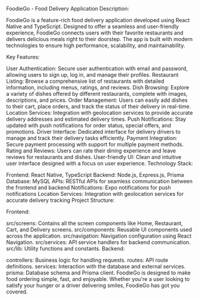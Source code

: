 FoodieGo - Food Delivery Application Description:

FoodieGo is a feature-rich food delivery application developed using React Native and TypeScript. Designed to offer a seamless and user-friendly experience, FoodieGo connects users with their favorite restaurants and delivers delicious meals right to their doorstep. The app is built with modern technologies to ensure high performance, scalability, and maintainability.

Key Features:

User Authentication: Secure user authentication with email and password, allowing users to sign up, log in, and manage their profiles. Restaurant Listing: Browse a comprehensive list of restaurants with detailed information, including menus, ratings, and reviews. Dish Browsing: Explore a variety of dishes offered by different restaurants, complete with images, descriptions, and prices. Order Management: Users can easily add dishes to their cart, place orders, and track the status of their delivery in real-time. Location Services: Integration with geolocation services to provide accurate delivery addresses and estimated delivery times. Push Notifications: Stay updated with push notifications for order status, special offers, and promotions. Driver Interface: Dedicated interface for delivery drivers to manage and track their delivery tasks efficiently. Payment Integration: Secure payment processing with support for multiple payment methods. Rating and Reviews: Users can rate their dining experience and leave reviews for restaurants and dishes. User-friendly UI: Clean and intuitive user interface designed with a focus on user experience. Technology Stack:

Frontend: React Native, TypeScript Backend: Node.js, Express.js, Prisma Database: MySQL APIs: RESTful APIs for seamless communication between the frontend and backend Notifications: Expo notifications for push notifications Location Services: Integration with geolocation services for accurate delivery tracking Project Structure:

Frontend:

src/screens: Contains all the screen components like Home, Restaurant, Cart, and Delivery screens. src/components: Reusable UI components used across the application. src/navigation: Navigation configuration using React Navigation. src/services: API service handlers for backend communication. src/lib: Utility functions and constants. Backend:

controllers: Business logic for handling requests. routes: API route definitions. services: Interaction with the database and external services. prisma: Database schema and Prisma client. FoodieGo is designed to make food ordering simple, fast, and enjoyable. Whether you're a user looking to satisfy your hunger or a driver delivering smiles, FoodieGo has got you covered.
